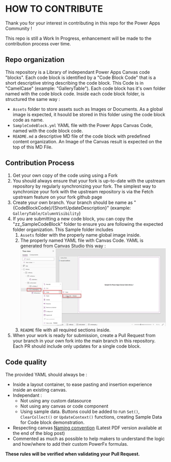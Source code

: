 # HOW TO CONTRIBUTE
Thank you for your interest in contributing in this repo for the Power Apps Community !

This repo is still a Work In Progress, enhancement will be made to the contribution process over time.

## Repo organization
This repository is a Library of independant Power Apps Canvas code "blocks".
Each code block is identified by a "Code Block Code" that is a short descriptive string describing the code block. This Code is in "CamelCase" (example: "GalleryTable"). Each code block has it's own folder named with the code block code.
Inside each code block folder, is structured the same way :
- `Assets` folder to store assets such as Images or Documents. As a global image is expected, it hsould be stored in this folder using the code block code as name.
- `SampleCodeBlock.yml` YAML file with the Power Apps Canvas Code, named with the code block code.
- `README.md` a descriptive MD file of the code block with predefined content organization. An Image of the Canvas result is expected on the top of this MD File.

## Contribution Process
1. Get your own copy of the code using using a Fork
2. You should always ensure that your fork is up-to-date with the upstream repository by regularly synchronizing your fork.
The simplest way to synchronize your fork with the upstream repository is via the Fetch upstream feature on your fork github page
3. Create your own branch. Your branch should be name as "{CodeBlockCode}/{ShortUpdateDescription}" (example: `GalleryTable/ColumnVisibility`)
4. If you are submitting a new code block, you can copy the "zz_SampleCodeBlock" folder to ensure you are following the expected folder organization. This Sample folder includes 
   1. `Assets` folder with the properly name global image inside.
   2. The properly named YAML file with Canvas Code. 
   YAML is generated from Canvas Studio this way :
   ![Copy YAML From Power Apps Canvas Studio](/Assets/copyYmlFromStudio.png)
   3. `README` file with all required sections inside.
5. When your work is ready for submission, create a Pull Request from your branch in your own fork into the main branch in this repository. Each PR should include only updates for a single code block.

## Code quality
The provided YAML should always be :
- Inside a layout container, to ease pasting and insertion experience inside an existing canvas.
- Independant : 
  - Not using any custom datasource
  - Not using any canvas or code component
  - Using sample data. Buttons could be added to run `Set()`, `ClearCollect()` or `UpdateContext()` functions, creating Sample Data for Code block demonstration.
- Respecting canvas [Naming convention](https://www.microsoft.com/en-us/power-platform/blog/power-apps/powerapps-canvas-app-coding-standards-and-guidelines/) (Latest PDF version available at the end of the blog post)
- Commented as much as possible to help makers to understand the logic and how/where to add their custom PowerFx formulas.

**These rules will be verified when validating your Pull Request.**